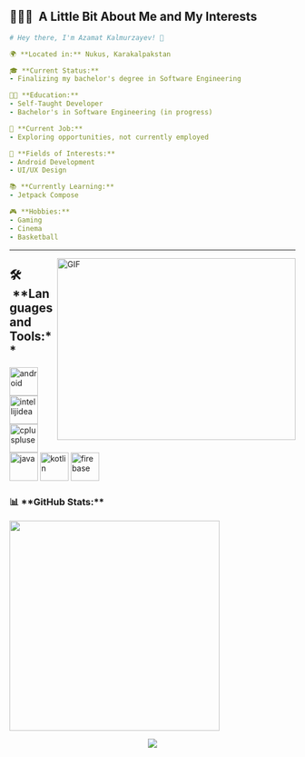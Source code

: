 <h2> 👨🏻‍💻 &nbsp;A Little Bit About Me and My Interests</h2>

```yaml
# Hey there, I'm Azamat Kalmurzayev! 👋

🌍 **Located in:** Nukus, Karakalpakstan

🎓 **Current Status:**
- Finalizing my bachelor's degree in Software Engineering

👨‍💻 **Education:**
- Self-Taught Developer
- Bachelor's in Software Engineering (in progress)

💼 **Current Job:**
- Exploring opportunities, not currently employed

🚀 **Fields of Interests:**
- Android Development
- UI/UX Design

📚 **Currently Learning:**
- Jetpack Compose

🎮 **Hobbies:**
- Gaming
- Cinema
- Basketball

```
  
---  

<img align="right" alt="GIF" src="https://github.com/abhisheknaiidu/abhisheknaiidu/blob/master/code.gif?raw=true" width="420" height="320" />


<h2> 🛠️ &nbsp;**Languages and Tools:**</h2>
<p align="left">
<img src="https://cdn.jsdelivr.net/gh/devicons/devicon/icons/androidstudio/androidstudio-original.svg" alt="android" width="50" height="50"/>

<img src="https://cdn.jsdelivr.net/gh/devicons/devicon/icons/intellij/intellij-original.svg" alt="intellijidea" width="50" height="50"/>          
 
<img src="https://cdn.jsdelivr.net/gh/devicons/devicon/icons/cplusplus/cplusplus-original.svg" alt="cpluspluse" width="50" height="50" />      
          
<img src="https://cdn.jsdelivr.net/gh/devicons/devicon/icons/java/java-original.svg" alt="java" width="50" height="50"/>
  
<img src="https://cdn.jsdelivr.net/gh/devicons/devicon/icons/kotlin/kotlin-original.svg" alt="kotlin" width="50" height="50" />

<img src="https://cdn.jsdelivr.net/gh/devicons/devicon/icons/firebase/firebase-plain.svg" alt="firebase" width="50" height="50"/>       

</p>

 <h3>📊&nbsp;**GitHub Stats:**</h3>
<div align="left"> 
  <img src="https://github-readme-stats.vercel.app/api?username=azadevs&show_icons=true&private_count=false&theme=dark" width="370"/>
</div>

<p align="center">
  <img src="https://capsule-render.vercel.app/api?type=waving&color=gradient&height=100&section=footer"/>
</p> 
